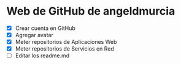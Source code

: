 # Web de GitHub de angeldmurcia
- [x] Crear cuenta en GitHub
- [x] Agregar avatar
- [x] Meter repositorios de Aplicaciones Web
- [x] Meter repositorios de Servicios en Red
- [ ] Editar los readme.md
